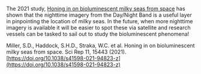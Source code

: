 The 2021 study, [Honing in on bioluminescent milky seas from space](https://www.nature.com/articles/s41598-021-94823-z) has shown that the nighttime imagery from the Day/Night Band is a useful layer in pinpointing the location of milky seas. In the future, when more nighttime imagery is available it will be easier to spot these via satellite and research vessels can be tasked to sail out to study the bioluminescent phenomena!

Miller, S.D., Haddock, S.H.D., Straka, W.C. et al. Honing in on bioluminescent milky seas from space. Sci Rep 11, 15443 (2021). [https://doi.org/10.1038/s41598-021-94823-z](https://doi.org/10.1038/s41598-021-94823-z)